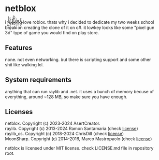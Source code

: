 ﻿# netblox
i f̵̞̼͈́͐̉̀͘ų̵͙͉̩̳̝̜̈́͂͐c̶͇̀͌̚͝k̸͍̈̓̌̅̀ȉ̷̦̙̦̝͖̾̀n̷͓̠͆g̵͕͋͌ love roblox. thats why i decided to 
dedicate my two weeks school break on creating the clone of it on c#. it lowkey
looks like some "pixel gun 3d" type of game you would find on play store.
## Features
none. not even networking. but there is scripting support and some other shit like
walking lol.
## System requirements
anything that can run raylib and .net. it uses a bunch of memory becuse of everything,
around ~128 MB, so make sure you have enough.
## Licenses
netblox. Copyright (c) 2023-2024 AsertCreator. <br/>
raylib. Copyright (c) 2013-2024 Ramon Santamaria (check [license](https://github.com/raysan5/raylib/blob/master/LICENSE))<br/>
raylib_cs. Copyright (c) 2018-2024 ChrisDill (check [license](https://github.com/ChrisDill/Raylib-cs/blob/master/LICENSE))<br/>
MoonSharp. Copyright (c) 2014-2016, Marco Mastropaolo (check [license](https://github.com/moonsharp-devs/moonsharp/blob/master/LICENSE))<br/>

netblox is licensed under MIT license. check LICENSE.md file in repository root.